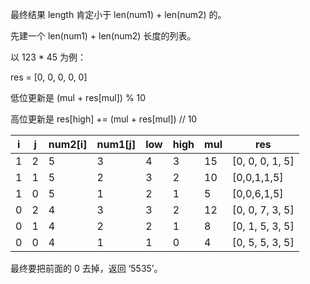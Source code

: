 最终结果 length 肯定小于 len(num1) + len(num2) 的。

先建一个 len(num1) + len(num2) 长度的列表。

以 123 * 45 为例：

res = [0, 0, 0, 0, 0]

低位更新是 (mul + res[mul]) % 10

高位更新是 res[high] += (mul + res[mul]) // 10

| i    | j    | num2[i] | num1[j] | low  | high | mul  | res             |
| ---- | ---- | ------- | ------- | ---- | ---- | ---- | --------------- |
| 1    | 2    | 5       | 3       | 4    | 3    | 15   | [0, 0, 0, 1, 5] |
| 1    | 1    | 5       | 2       | 3    | 2    | 10   | [0,0,1,1,5]     |
| 1    | 0    | 5       | 1       | 2    | 1    | 5    | [0,0,6,1,5]     |
| 0    | 2    | 4       | 3       | 3    | 2    | 12   | [0, 0, 7, 3, 5] |
| 0    | 1    | 4       | 2       | 2    | 1    | 8    | [0, 1, 5, 3, 5] |
| 0    | 0    | 4       | 1       | 1    | 0    | 4    | [0, 5, 5, 3, 5] |

最终要把前面的 0 去掉，返回 ‘5535’。